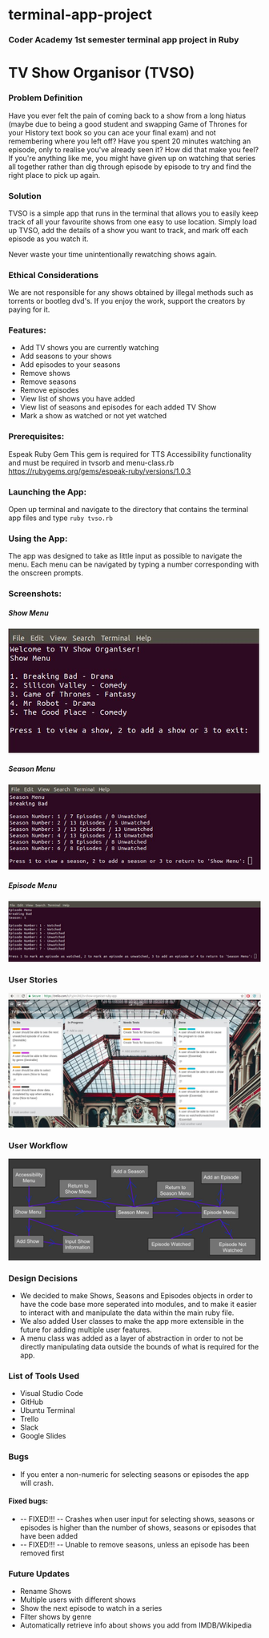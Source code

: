 # terminal-app-project
### Coder Academy 1st semester terminal app project in Ruby

# TV Show Organisor (TVSO)

### Problem Definition
Have you ever felt the pain of coming back to a show from a long hiatus (maybe due to being a good student and swapping Game of Thrones for your History text book so you can ace your final exam) and not remembering where you left off? Have you spent 20 minutes watching an episode, only to realise you've already seen it? How did that make you feel? If you're anything like me, you might have given up on watching that series all together rather than dig through episode by episode to try and find the right place to pick up again.

### Solution
TVSO is a simple app that runs in the terminal that allows you to easily keep track of all your favourite shows from one easy to use location. Simply load up TVSO, add the details of a show you want to track, and mark off each episode as you watch it.

Never waste your time unintentionally rewatching shows again.

### Ethical Considerations
We are not responsible for any shows obtained by illegal methods such as torrents or bootleg dvd's. If you enjoy the work, support the creators by paying for it.

### Features:
- Add TV shows you are currently watching
- Add seasons to your shows
- Add episodes to your seasons
- Remove shows
- Remove seasons
- Remove episodes
- View list of shows you have added
- View list of seasons and episodes for each added TV Show
- Mark a show as watched or not yet watched

### Prerequisites:
Espeak Ruby Gem
This gem is required for TTS Accessibility functionality and must be required in tvsorb and menu-class.rb
https://rubygems.org/gems/espeak-ruby/versions/1.0.3

### Launching the App:
Open up terminal and navigate to the directory that contains the terminal app files and type `ruby tvso.rb`

### Using the App:
The app was designed to take as little input as possible to navigate the menu. Each menu can be navigated by typing a number corresponding with the onscreen prompts. 

### Screenshots:
##### Show Menu

![Show Menu](https://github.com/kieran-lockyer/terminal-app-project/blob/master/ppt/show-menu-screen.jpg)

##### Season Menu

![Show Menu](https://github.com/kieran-lockyer/terminal-app-project/blob/master/ppt/season-menu-screen.jpg)

##### Episode Menu

![Show Menu](https://github.com/kieran-lockyer/terminal-app-project/blob/master/ppt/episode-menu-screen.jpg)

### User Stories

![Show Menu](https://github.com/kieran-lockyer/terminal-app-project/blob/master/ppt/trello-progress-updated.jpg)

### User Workflow

![Show Menu](https://github.com/kieran-lockyer/terminal-app-project/blob/master/ppt/user-workflow.jpg)

### Design Decisions
- We decided to make Shows, Seasons and Episodes objects in order to have the code base more seperated into modules, and to make it easier to interact with and manipulate the data within the main ruby file.
- We also added User classes to make the app more extensible in the future for adding multiple user features.
- A menu class was added as a layer of abstraction in order to not be directly manipulating data outside the bounds of what is required for the app.

### List of Tools Used
- Visual Studio Code
- GitHub
- Ubuntu Terminal
- Trello
- Slack
- Google Slides

### Bugs
- If you enter a non-numeric for selecting seasons or episodes the app will crash.

#### Fixed bugs:
- -- FIXED!!! -- Crashes when user input for selecting shows, seasons or episodes is higher than the number of shows, seasons or episodes that have been added
- -- FIXED!!! -- Unable to remove seasons, unless an episode has been removed first

### Future Updates
- Rename Shows
- Multiple users with different shows
- Show the next episode to watch in a series
- Filter shows by genre
- Automatically retrieve info about shows you add from IMDB/Wikipedia

